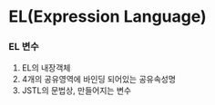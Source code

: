 # EL(Expression Language)

### EL 변수

1. EL의 내장객체
2. 4개의 공유영역에 바인딩 되어있는 공유속성명
3. JSTL의 문법상, 만들어지는 변수
